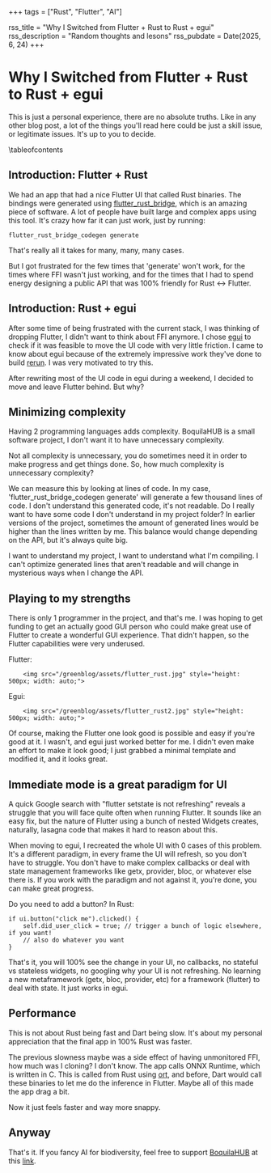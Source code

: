 +++
tags = ["Rust", "Flutter", "AI"] 

rss_title = "Why I Switched from Flutter + Rust to Rust + egui"
rss_description = "Random thoughts and lesons"
rss_pubdate = Date(2025, 6, 24) 
+++

# Why I Switched from Flutter + Rust to Rust + egui

This is just a personal experience, there are no absolute truths. Like in any other blog post, a lot of the things you'll read here could be just a skill issue, or legitimate issues. It's up to you to decide.
    
\tableofcontents

## Introduction: Flutter + Rust

We had an app that had a nice Flutter UI that called Rust binaries. The bindings were generated using [flutter\_rust\_bridge](https://github.com/fzyzcjy/flutter_rust_bridge), which is an amazing piece of software. A lot of people have built large and complex apps using this tool. It's crazy how far it can just work, just by running:

```plaintext
flutter_rust_bridge_codegen generate
```

That's really all it takes for many, many, many cases. 

But I got frustrated for the few times that 'generate' won't work, for the times where FFI wasn't just working, and for the times that I had to spend energy designing a public API that was 100% friendly for Rust <-> Flutter.

## Introduction: Rust + egui

After some time of being frustrated with the current stack, I was thinking of dropping Flutter, I didn't want to think about FFI anymore. I chose [egui](https://github.com/emilk/egui) to check if it was feasible to move the UI code with very little friction. I came to know about egui because of the extremely impressive work they've done to build [rerun](https://github.com/rerun-io/rerun). I was very motivated to try this.

After rewriting most of the UI code in egui during a weekend, I decided to move and leave Flutter behind. But why?

## Minimizing complexity

Having 2 programming languages adds complexity. BoquilaHUB is a small software project, I don't want it to have unnecessary complexity.

Not all complexity is unnecessary, you do sometimes need it in order to make progress and get things done. So, how much complexity is unnecessary complexity?

We can measure this by looking at lines of code. In my case, 'flutter_rust_bridge_codegen generate' will generate a few thousand lines of code. I don't understand this generated code, it's not readable. Do I really want to have some code I don't understand in my project folder? In earlier versions of the project, sometimes the amount of generated lines would be higher than the lines written by me. This balance would change depending on the API, but it's always quite big.

I want to understand my project, I want to understand what I'm compiling. I can't optimize generated lines that aren't readable and will change in mysterious ways when I change the API.

## Playing to my strengths

There is only 1 programmer in the project, and that's me. I was hoping to get funding to get an actually good GUI person who could make great use of Flutter to create a wonderful GUI experience. That didn't happen, so the Flutter capabilities were very underused.

Flutter:

~~~
    <img src="/greenblog/assets/flutter_rust.jpg" style="height: 500px; width: auto;">
~~~

Egui:

~~~
    <img src="/greenblog/assets/flutter_rust2.jpg" style="height: 500px; width: auto;">
~~~

Of course, making the Flutter one look good is possible and easy if you're good at it. I wasn't, and egui just worked better for me. I didn't even make an effort to make it look good; I just grabbed a minimal template and modified it, and it looks great.

## Immediate mode is a great paradigm for UI

A quick Google search with "flutter setstate is not refreshing" reveals a struggle that you will face quite often when running Flutter. It sounds like an easy fix, but the nature of Flutter using a bunch of nested Widgets creates, naturally, lasagna code that makes it hard to reason about this.

When moving to egui, I recreated the whole UI with 0 cases of this problem. It's a different paradigm, in every frame the UI will refresh, so you don't have to struggle. You don't have to make complex callbacks or deal with state management frameworks like getx, provider, bloc, or whatever else there is. If you work with the paradigm and not against it, you're done, you can make great progress. 

Do you need to add a button? In Rust:

```plaintext
if ui.button("click me").clicked() {
    self.did_user_click = true; // trigger a bunch of logic elsewhere, if you want!
    // also do whatever you want
}
```

That's it, you will 100% see the change in your UI, no callbacks, no stateful vs stateless widgets, no googling why your UI is not refreshing. No learning a new metaframework (getx, bloc, provider, etc) for a framework (flutter) to deal with state. It just works in egui.

## Performance

This is not about Rust being fast and Dart being slow. It's about my personal appreciation that the final app in 100% Rust was faster. 

The previous slowness maybe was a side effect of having unmonitored FFI, how much was I cloning? I don't know. The app calls ONNX Runtime, which is written in C. This is called from Rust using [ort](https://github.com/pykeio/ort), and before, Dart would call these binaries to let me do the inference in Flutter. Maybe all of this made the app drag a bit.

Now it just feels faster and way more snappy.

## Anyway

That's it. If you fancy AI for biodiversity, feel free to support [BoquilaHUB](https://github.com/boquila/boquilahub/) at this [link](https://boquila.org/donate).